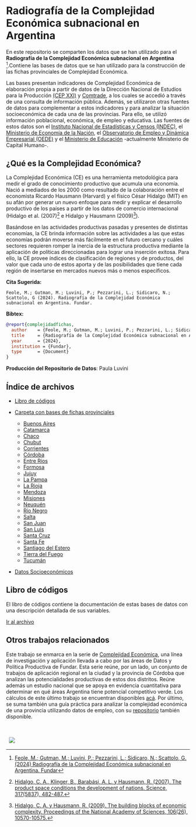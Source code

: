 # Radiografía de la Complejidad Económica subnacional en Argentina

<!-- [![Radiografía de la Complejidad Económica subnacional](https://fund.ar/wp-content/uploads/2024/05/Portada_web_Mapa-CIAS.png)](https://fund.ar/publicacion/mapa-politicas-sociales-2023/) -->

En este repositorio se comparten los datos que se han utilizado para el **Radiografía de la Complejidad Económica subnacional en Argentina** [^1].Contiene las bases de datos que se han utilizado para la construcción de las fichas provinciales de Complejidad Económica. 

Las bases presentan indicadores de Complejidad Económica de elaboración propia a partir de datos de la Dirección Nacional de Estudios para la Producción [(CEP XXI)](https://www.argentina.gob.ar/produccion/cep) y [Comtrade](https://comtradeplus.un.org/), a los cuales se accedió a través de una consulta de información pública. Además, se utilizaron otras fuentes de datos para complementar a estos indicadores y para analizar la situación socioeconómica de cada una de las provincias. Para ello, se utilizó información poblacional, económica, de empleo y educativa. Las fuentes de estos datos son el [Instituto Nacional de Estadísticas y Censos (INDEC)](https://www.indec.gob.ar/), el [Ministerio de Economía de la Nación](https://www.argentina.gob.ar/economia), el [Observatorio de Empleo y Dinámica Empresarial (OEDE)](https://www.argentina.gob.ar/trabajo/estadisticas/observatorio-de-empleo-y-dinamica-empresarial-oede-0) y el [Ministerio de Educación](https://www.argentina.gob.ar/capital-humano/educacion) -actualmente Ministerio de Capital Humano-.

## ¿Qué es la Complejidad Económica?

La Complejidad Económica (CE) es una herramienta metodológica para medir el grado de conocimiento productivo que acumula una economía. Nació a mediados de los 2000 como resultado de la colaboración entre el economista Ricardo Hausmann (Harvard) y el físico César Hidalgo (MIT) en su afán por generar un nuevo enfoque para medir y explicar el desarrollo productivo de los países a partir de los datos de comercio internacional (Hidalgo et al. (2007)[^2] e Hidalgo y Hausmann (2009)[^3]).

Basándose en las actividades productivas pasadas y presentes de distintas economías, la CE brinda información sobre las actividades a las que estas economías podrán moverse más fácilmente en el futuro cercano y cuáles sectores requieren romper la inercia de la estructura productiva mediante la aplicación de políticas direccionadas para lograr una inserción exitosa. Para ello, la CE provee índices de clasificación de regiones y de productos, del valor que cada uno de estos aporta y de las posibilidades que tiene cada región de insertarse en mercados nuevos más o menos específicos. 


**Cita Sugerida:**
```
Feole, M.; Gutman, M.; Luvini, P.; Pezzarini, L.; Sidicaro, N.; Scattolo, G (2024). Radiografía de la Complejidad Económica subnacional en Argentina. Fundar.
```


**Bibtex:**

```bibtex
@report{complejidadfichas,
  author    = {Feole, M.; Gutman, M.; Luvini, P.; Pezzarini, L.; Sidicaro, N.; Scattolo, G},
  title     = {Radiografía de la Complejidad Económica subnacional en Argentina},
  year      = {2024},
  institution = {Fundar},
  type      = {Document}
}
```

**Producción del Repositorio de Datos**: Paula Luvini

<!-- [![DOI](https://zenodo.org/badge/DOI/10.5281/zenodo.11206168.svg)](https://doi.org/10.5281/zenodo.11206168)  -->

## Índice de archivos

- [Libro de códigos](https://github.com/datos-Fundar/complejidad_economica_subnacional)

- [Carpeta con bases de fichas provinciales](https://github.com/datos-Fundar/complejidad_economica_subnacional)
    
    - [Buenos Aires](https://github.com/datos-Fundar/complejidad_economica_subnacional/blob/main/datasets_fichas/Ficha_Buenos%20Aires.csv)
    - [Catamarca](https://github.com/datos-Fundar/complejidad_economica_subnacional/blob/main/datasets_fichas/Ficha_Catamarca.csv)
    - [Chaco](https://github.com/datos-Fundar/complejidad_economica_subnacional/blob/main/datasets_fichas/Ficha_Chaco.csv)
    - [Chubut](https://github.com/datos-Fundar/complejidad_economica_subnacional/blob/main/datasets_fichas/Ficha_Chubut.csv)
    - [Corrientes](https://github.com/datos-Fundar/complejidad_economica_subnacional/blob/main/datasets_fichas/Ficha_Corrientes.csv)
    - [Córdoba](https://github.com/datos-Fundar/complejidad_economica_subnacional/blob/main/datasets_fichas/Ficha_Córdoba.csv)
    - [Entre Ríos](https://github.com/datos-Fundar/complejidad_economica_subnacional/blob/main/datasets_fichas/Ficha_Entre%20Ríos.csv)
    - [Formosa](https://github.com/datos-Fundar/complejidad_economica_subnacional/blob/main/datasets_fichas/Ficha_Formosa.csv)
    - [Jujuy](https://github.com/datos-Fundar/complejidad_economica_subnacional/blob/main/datasets_fichas/Ficha_Jujuy.csv)
    - [La Pampa](https://github.com/datos-Fundar/complejidad_economica_subnacional/blob/main/datasets_fichas/Ficha_La%20Pampa.csv)
    - [La Rioja](https://github.com/datos-Fundar/complejidad_economica_subnacional/blob/main/datasets_fichas/Ficha_La%20Rioja.csv)
    - [Mendoza](https://github.com/datos-Fundar/complejidad_economica_subnacional/blob/main/datasets_fichas/Ficha_Mendoza.csv)
    - [Misiones](https://github.com/datos-Fundar/complejidad_economica_subnacional/blob/main/datasets_fichas/Ficha_Misiones.csv)
    - [Neuquén](https://github.com/datos-Fundar/complejidad_economica_subnacional/blob/main/datasets_fichas/Ficha_Neuquén.csv)
    - [Río Negro](https://github.com/datos-Fundar/complejidad_economica_subnacional/blob/main/datasets_fichas/Ficha_Río%20Negro.csv)
    - [Salta](https://github.com/datos-Fundar/complejidad_economica_subnacional/blob/main/datasets_fichas/Ficha_Salta.csv)
    - [San Juan](https://github.com/datos-Fundar/complejidad_economica_subnacional/blob/main/datasets_fichas/Ficha_San%20Juan.csv)
    - [San Luis](https://github.com/datos-Fundar/complejidad_economica_subnacional/blob/main/datasets_fichas/Ficha_San%20Luis.csv)
    - [Santa Cruz](https://github.com/datos-Fundar/complejidad_economica_subnacional/blob/main/datasets_fichas/Ficha_Santa%20Cruz.csv)
    - [Santa Fe](https://github.com/datos-Fundar/complejidad_economica_subnacional/blob/main/datasets_fichas/Ficha_Santa%20Fe.csv)
    - [Santiago del Estero](https://github.com/datos-Fundar/complejidad_economica_subnacional/blob/main/datasets_fichas/Ficha_Santiago%20del%20Estero.csv)
    - [Tierra del Fuego](https://github.com/datos-Fundar/complejidad_economica_subnacional/blob/main/datasets_fichas/Ficha_Tierra%20del%20Fuego.csv)
    - [Tucumán](https://github.com/datos-Fundar/complejidad_economica_subnacional/blob/main/datasets_fichas/Ficha_Tucumán.csv)
    
- [Datos Socioeconómicos](https://github.com/datos-Fundar/complejidad_economica_subnacional/blob/main/datos_socioeconomicos.csv)

## Libro de códigos

El libro de códigos contiene la documentación de estas bases de datos con una descripción detallada de sus variables.

[Ir al archivo](https://github.com/datos-Fundar/complejidad_economica_subnacional/blob/main/Libro%20de%20c%C3%B3digos.pdf)


## Otros trabajos relacionados

Este trabajo se enmarca en la serie de [Complejidad Económica](https://fund.ar/serie/complejidad-economica/), una línea de investigación y aplicación llevada a cabo por las áreas de Datos y Política Productiva de Fundar. Esta serie reúne, por un lado, un conjunto de trabajos de aplicación regional en la ciudad y la provincia de Córdoba que analizan las potencialidades productivas de estos dos distritos. Reúne además un estudio nacional que se apoya en evidencia cuantitativa para determinar en qué áreas Argentina tiene potencial competitivo verde. Los cálculos de este último trabajo se encuentran disponibles [acá](https://github.com/datos-Fundar/complejidad-economica). Por último, se suma también una guía práctica para analizar la complejidad económica de una provincia utilizando datos de empleo, con su [repositorio](https://github.com/datos-Fundar/complejidad_economica_empleo) también disponible.

[^1]: [Feole, M.; Gutman, M.; Luvini, P.; Pezzarini, L.; Sidicaro, N.; Scattolo, G. (2024) Radiografía de la Complejidad Económica subnacional en Argentina. Fundar](https://fund.ar/)

[^2]: [Hidalgo, C. A., Klinger, B., Barabási, A. L. y Hausmann, R. (2007). The product space conditions the development of nations. Science, 317(5837), 482-487.](https://www.science.org/doi/10.1126/science.1144581)

[^3]: [Hidalgo, C. A. y Hausmann, R. (2009). The building blocks of economic complexity. Proceedings of the National Academy of Sciences, 106(26), 10570-10575.](https://www.hks.harvard.edu/centers/cid/publications/faculty-working-papers/building-blocks-economic-complexity)

<div>&nbsp;</div>
<div>&nbsp;</div>
<div>
  &nbsp;
  <a href="https://fund.ar">
  <picture>
    <source media="(prefers-color-scheme: dark)" srcset="https://github.com/datos-Fundar/fundartools/assets/86327859/6ef27bf9-141f-4537-9d78-e16b80196959">
    <source media="(prefers-color-scheme: light)" srcset="https://github.com/datos-Fundar/fundartools/assets/86327859/aa8e7c72-4fad-403a-a8b9-739724b4c533">
    <img src="fund.ar"></img>
  </picture>
</a>

</div>

